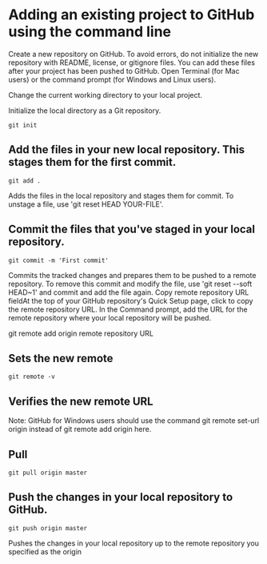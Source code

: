 # Adding an existing project to GitHub using the command line

Create a new repository on GitHub. To avoid errors, do not initialize the new repository with README, license, or gitignore files. You can add these files after your project has been pushed to GitHub.
Open Terminal (for Mac users) or the command prompt (for Windows and Linux users).

Change the current working directory to your local project.

Initialize the local directory as a Git repository.
```
git init
```
## Add the files in your new local repository. This stages them for the first commit.
```
git add .
```
Adds the files in the local repository and stages them for commit. To unstage a file, use 'git reset HEAD YOUR-FILE'.
## Commit the files that you've staged in your local repository.
```
git commit -m 'First commit'
```
Commits the tracked changes and prepares them to be pushed to a remote repository. To remove this commit and modify the file, use 'git reset --soft HEAD~1' and commit and add the file again.
Copy remote repository URL fieldAt the top of your GitHub repository's Quick Setup page, click  to copy the remote repository URL.
In the Command prompt, add the URL for the remote repository where your local repository will be pushed.

git remote add origin remote repository URL
## Sets the new remote
```
git remote -v
```
## Verifies the new remote URL
Note: GitHub for Windows users should use the command git remote set-url origin instead of git remote add origin here.

## Pull
```
git pull origin master
```

## Push the changes in your local repository to GitHub.
```
git push origin master
```
Pushes the changes in your local repository up to the remote repository you specified as the origin
